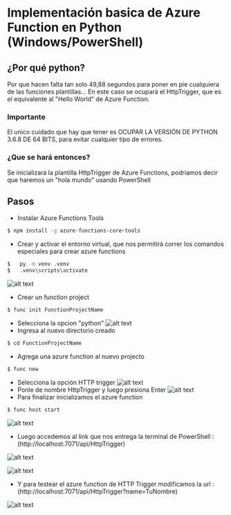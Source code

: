 # Implementación basica de Azure Function en Python (Windows/PowerShell)

## ¿Por qué python?

Por que hacen falta tan solo 49,88 segundos para poner en pie cualquiera de las funciones plantillas... En este caso se ocupará el HttpTrigger, que es el equivalente al "Hello World" de Azure Function.

### Importante

El unico cuidado que hay que tener es OCUPAR LA VERSIÓN DE PYTHON 3.6.8 DE 64 BITS, para evitar cualquier tipo de errores.

### ¿Que se hará entonces?

Se inicializará la plantilla HttpTrigger de Azure Functions, podriamos decir que haremos un "hola mundo" usando PowerShell
## Pasos

* Instalar Azure Functions Tools
```sh
$ npm install -g azure-functions-core-tools
```


* Crear y activar el entorno virtual, que nos permitirá correr los comandos especiales para crear azure functions
```sh
$	py -m venv .venv
$	.venv\scripts\activate
```
![alt text](https://i.imgur.com/D6j5HQl.png)

* Crear un function project
```sh
$ func init FunctionProjectName
```

* Selecciona la opcion "python"
![alt text](https://i.imgur.com/sv2475m.png)
* Ingresa al nuevo directorio creado
```sh
$ cd FunctionProjectName
```
* Agrega una azure function al nuevo projecto
```sh
$ func new
```

* Selecciona la opción HTTP trigger
![alt text](https://i.imgur.com/WWKLfvQ.png)
* Ponle de nombre HttpTrigger y luego presiona Enter
![alt text](https://i.imgur.com/zf31l7i.png)
* Para finalizar inicializamos el azure function
```sh
$ func host start
```
![alt text](https://i.imgur.com/ScwhJYu.png)

* Luego accedemos al link que nos entrega la terminal de PowerShell : (http://localhost:7071/api/HttpTrigger)

![alt text](https://i.imgur.com/ScwhJYu.png)

![alt text](https://i.imgur.com/3xXmyOh.png)
* Y para testear el azure function de HTTP Trigger modificamos la url : (http://localhost:7071/api/HttpTrigger?name=TuNombre)

![alt text](https://i.imgur.com/bJ3lA1F.png)


[command-line-grammar]: #command-line-grammar
[configuring-dns]: os/configuring-dns.md
[coreos-docs]: https://coreos.com/docs/
[economist-hyphens]: http://www.economist.com/news/books-and-arts/21723088-hyphens-can-be-tricky-they-need-not-drive-you-crazy-hysteria-over-hyphens
[eos]: https://faculty.washington.edu/heagerty/Courses/b572/public/StrunkWhite.pdf "The Elements of Style"
[githubmd]: https://help.github.com/articles/github-flavored-markdown/
[headings]: #headings
[hyperlink-considerations]: #hyperlink-considerations
[mdhome]: https://daringfireball.net/projects/markdown/syntax
[quickstart]: os/quickstart.md "Relative link from here to CoreOS Quick Start"
[rfc2606s3]: https://tools.ietf.org/html/rfc2606#section-3
[rfc5737]: https://tools.ietf.org/html/rfc5737
[style]: STYLE.md "CoreOS Documentation Style"